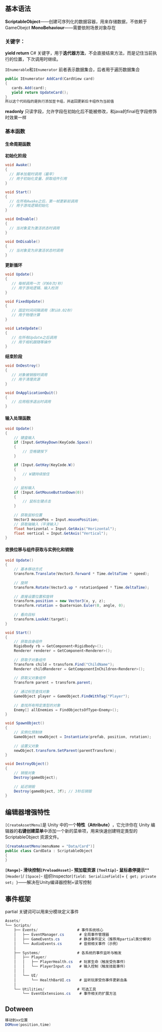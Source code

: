 ## 基本语法
**ScriptableObject**——创建可序列化的数据容器，用来存储数据，不依赖于GameObejct
**MonoBehaviour**——需要依附场景对象存在
### **关键字**：
  **yield return** 
    C# 关键字，用于**迭代器方法**，不会直接结束方法，而是记住当前执行的位置，下次调用时继续。

 `IEnumerable`和`IEnumerator`
    前者表示数据集合，后者用于遍历数据集合
   ```C#
   public IEnumerator AddCard(CardView card)
   {
      cards.Add(card);
      yield return UpdateCard();
   }
   所以这个代码指的是执行添加至卡组，并返回更新后卡组作为当前值
   ```
 **readonly** 
    只读字段，允许字段在初始化后不能被修改，和java的final在字段修饰时效果一样

### 基本函数
#### 生命周期函数
**初始化阶段**
  ```c#
  void Awake()
  {
    // 脚本加载时调用（最早）
    // 用于初始化变量、获取组件引用
  }

  void Start()
  {
    // 在所有Awake之后，第一帧更新前调用
    // 用于游戏逻辑初始化
  }

  void OnEnable()
  {
    // 当对象变为激活状态时调用
  }

  void OnDisable()
  {
    // 当对象变为非激活状态时调用
  }
  ```

**更新循环**
 ```C#
 void Update()
 {
    // 每帧调用一次（约60次/秒）
    // 用于游戏逻辑、输入检测
 }

 void FixedUpdate()
 { 
    // 固定时间间隔调用（默认0.02秒）
    // 用于物理计算
 }

 void LateUpdate()
 {
    // 在所有Update之后调用
    // 用于相机跟随等操作
 }
 ```

**结束阶段**
 ```C#
 void OnDestroy()
 {
    // 对象被销毁时调用
    // 用于清理资源
 }

 void OnApplicationQuit()
 {
    // 应用程序退出时调用
 }
 ```

#### 输入处理函数
```C#
void Update()
{
    // 键盘输入
    if (Input.GetKeyDown(KeyCode.Space))
    {
        // 空格键按下
    }
    
    if (Input.GetKey(KeyCode.W))
    {
        // W键持续按住
    }
    
    // 鼠标输入
    if (Input.GetMouseButtonDown(0))
    {
        // 鼠标左键点击
    }
    
    // 获取鼠标位置
    Vector3 mousePos = Input.mousePosition;
    // 获取轴输入（平滑输入）
    float horizontal = Input.GetAxis("Horizontal");
    float vertical = Input.GetAxis("Vertical");
}
```

#### 变换位移与组件获取与实例化和销毁
```c#
void Update()
{
    // 基本移动方式
    transform.Translate(Vector3.forward * Time.deltaTime * speed);
    
    // 旋转
    transform.Rotate(Vector3.up * rotationSpeed * Time.deltaTime);
    
    // 直接设置位置和旋转
    transform.position = new Vector3(x, y, z);
    transform.rotation = Quaternion.Euler(0, angle, 0);
    
    // 看向目标
    transform.LookAt(target);
}

void Start()
{
    // 获取自身组件
    Rigidbody rb = GetComponent<Rigidbody>();
    Renderer renderer = GetComponent<Renderer>();
    
    // 获取子对象组件
    Transform child = transform.Find("ChildName");
    Renderer childRenderer = GetComponentInChildren<Renderer>();
    
    // 获取父对象组件
    Transform parent = transform.parent;
    
    // 通过标签查找对象
    GameObject player = GameObject.FindWithTag("Player");
    
    // 查找所有特定类型的对象
    Enemy[] allEnemies = FindObjectsOfType<Enemy>();
}

void SpawnObject()
{
    // 实例化预制体
    GameObject newObject = Instantiate(prefab, position, rotation);
    
    // 设置父对象
    newObject.transform.SetParent(parentTransform);
}

void DestroyObject()
{
    // 销毁对象
    Destroy(gameObject);
    
    // 延迟销毁
    Destroy(gameObject, 3f); // 3秒后销毁
}
```

## 编辑器增强特性
`[CreateAssetMenu]`是 Unity 中的一个 ​**​特性（Attribute）​**​，它允许你在 Unity 编辑器的 ​**​右键创建菜单​**​ 中添加一个新的菜单项，用来快速创建特定类型的 ScriptableObject 资源文件。
```C#
[CreateAssetMenu(menuName = "Data/Card")]
public class CardData : ScriptableObject
{
}
```
 **`[Range]`- 滑块控制​**
 **`[PreloadAsset]`- 预加载资源**
 **`[Tooltip]`- 鼠标悬停提示​**
 **`[Header]`/ `[Space]`- 组织Inspector​
 `[field: SerializeField]`+ `{ get; private set; }`——解决在Unity编译器控制+读写控制

## 事件框架
partial 关键词可以用来分模块定义事件
```C#
Assets/
└── Scripts/
    ├── Events/                  # 事件系统核心
    │   ├── EventManager.cs       # 全局事件管理器
    │   ├── GameEvents.cs         # 静态事件定义（推荐用partial类分模块）
    │   └── AudioEvents.cs        # 音频相关事件（示例）
    │
    ├── Systems/                 # 各系统的事件监听与触发
    │   ├── Player/
    │   │   ├── PlayerHealth.cs   # 玩家生命（触发受伤事件）
    │   │   └── PlayerInput.cs    # 输入控制（触发技能事件）
    │   │
    │   └── UI/
    │       └── HealthBarUI.cs    # 监听玩家受伤事件更新血条
    │
    └── Utilities/               # 可选工具
        └── EventExtensions.cs    # 事件相关的扩展方法
```
## Dotween
```c#
移动到xx位置
DOMove(position,time)
```


